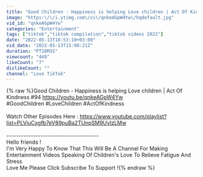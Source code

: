 ```yaml
---
title: "Good Children - Happiness is helping Love children | Act Of Kindness #94"
image: "https:\/\/i.ytimg.com\/vi\/qnkeAGpW4Yw\/hqdefault.jpg"
vid_id: "qnkeAGpW4Yw"
categories: "Entertainment"
tags: ["tiktok","tiktok compilation","tiktok videos 2022"]
date: "2022-05-13T18:53:10+03:00"
vid_date: "2022-05-13T15:00:21Z"
duration: "PT10M3S"
viewcount: "449"
likeCount: "7"
dislikeCount: ""
channel: "Love TikTok"
---
```

{% raw %}Good Children - Happiness is helping Love children | Act Of Kindness #94 <a rel="nofollow" target="blank" href="https://youtu.be/qnkeAGpW4Yw">https://youtu.be/qnkeAGpW4Yw</a><br />#GoodChildren #LoveChildren #ActOfKindness<br /><br />Watch Other Episodes Here : <a rel="nofollow" target="blank" href="https://www.youtube.com/playlist?list=PLVjuCxgfb7eV89puBa2TUnpSM9UvIzLMw">https://www.youtube.com/playlist?list=PLVjuCxgfb7eV89puBa2TUnpSM9UvIzLMw</a><br /><br />--------------------------------------<br />Hello friends !<br />I'm Very Happy To Know That This Will Be A Channel For Making Entertainment Videos Speaking Of Children's Love To Relieve Fatigue And Stress<br />Love Me Please Click Subscribe To Support !{% endraw %}
